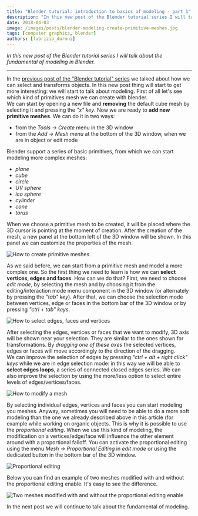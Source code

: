 ```yaml
---
title: "Blender tutorial: introduction to basics of modeling - part 1"
description: "In this new post of the Blender tutorial series I will talk about the fundamental of modeling in Blender."
date: 2018-04-03
image: /images/posts/blender-modeling-create-primitive-meshes.jpg
tags: [computer graphics, blender]
authors: [fabrizio_duroni]
---
```


*In this new post of the Blender tutorial series I will talk about the fundamental of modeling in Blender.*

---

In the [previous post of the "Blender tutorial" series](/2018/02/17/blender-tutorial-2-selecting-transforming-objects/ "Blender tutorial: selecting and transforming objects")
we talked about how we can select and transforms objects. In this new post thing will start to get more interesting: we
will start to talk about modeling. First of all let's see which kind of primitives mesh we can create with blender.  
We can start by opening a new file and **removing** the default cube mesh by selecting it and pressing the *"x" key*.
Now we are ready to **add new primitive meshes**. We can do it in two ways:

* from the *Tools -> Create* menu in the 3D window
* from the *Add -> Mesh menu* at the bottom of the 3D window, when we are in object or edit mode

Blender support a series of basic primitives, from which we can start modeling more complex meshes:

* *plane*
* *cube*
* *circle*
* *UV sphere*
* *ico sphere*
* *cylinder*
* *cone*
* *torus*

When we choose a primitive mesh to be created, it will be placed where the 3D cursor is pointing at the moment of
creation. After the creation of the mesh, a new panel at the bottom left of the 3D window will be shown. In this panel
we can customize the properties of the mesh.

![How to create primitive meshes](/images/posts/blender-modeling-create-primitive-meshes.jpg)

As we said before, we can start from a primitive mesh and model a more complex one. So the first thing we need to learn
is how we can **select vertices, edges and faces**. How can we do that? First, we need to choose *edit mode*, by
selecting the mesh and by choosing it from the editing/interaction mode menu component in the 3D window (or alternately
by pressing the *"tab" key*). After that, we can choose the selection mode between vertices, edge or faces in the bottom
bar of the 3D window or by pressing *"ctrl + tab" keys*.

![How to select edges, faces and vertices](/images/posts/blender-select-edges-faces-vertices.jpg)

After selecting the edges, vertices or faces that we want to modify, 3D axis will be shown near your selection. They are
similar to the ones shown for transformations. By *dragging one of these axes* the selected vertices, edges or faces
will move accordingly to the direction of the dragging.  
We can improve the selection of edges by pressing *"ctrl + alt + right click" keys* while we are in edge selection mode:
in this way we will be able to **select edges loops**, a series of connected closed edges series. We can also improve
the selection by using the more/less option to select entire levels of edges/vertices/faces.

![How to modify a mesh](/images/posts/blender-modified-mesh.jpg)

By selecting individual edges, vertices and faces you can start modeling you meshes. Anyway, sometimes you will need to
be able to do a more soft modeling than the one we already described above in this article (for example while working on
organic objects. This is why it is possible to use the *proportional editing*. When we use this kind of modeling, the
modification on a vertices/edge/face will influence the other element around with a proportional falloff. You can
activate the proportional editing using the menu *Mesh -> Proportional Editing* in *edit mode* or using the dedicated
button in the bottom bar of the 3D window.

![Proportional editing](/images/posts/blender-modeling-proportional-editing.jpg)

Below you can find an example of two meshes modified with and without the proportional editing enable. It's easy to see
the difference.

![Two meshes modified with and without the proportional editing enable](/images/posts/blender-modeling-proportional-editing-example.jpg)

In the next post we will continue to talk about the fundamental of modeling.

